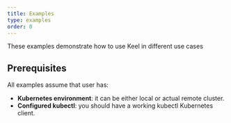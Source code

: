 ```yaml
---
title: Examples
type: examples
order: 0
---
```


These examples demonstrate how to use Keel in different use cases

## Prerequisites

All examples assume that user has:

- **Kubernetes environment**: it can be either local or actual remote cluster.
- **Configured kubectl**: you should have a working kubectl Kubernetes client.